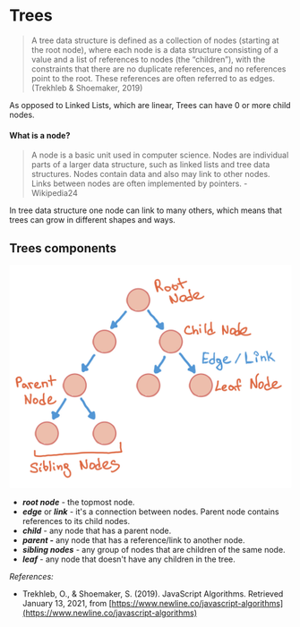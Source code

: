 # Trees

> A tree data structure is defined as a collection of nodes \(starting at the root node\), where each node is a data structure consisting of a value and a list of references to nodes \(the “children”\), with the constraints that there are no duplicate references, and no references point to the root. These references are often referred to as edges. \(Trekhleb & Shoemaker, 2019\)

As opposed to Linked Lists, which are linear, Trees can have 0 or more child nodes.

#### What is a node?

> A node is a basic unit used in computer science. Nodes are individual parts of a larger data structure, such as linked lists and tree data structures. Nodes contain data and also may link to other nodes. Links between nodes are often implemented by pointers. -Wikipedia24

In tree data structure one node can link to many others, which means that trees can grow in different shapes and ways. 

## Trees components

![](../../.gitbook/assets/img_0141.jpeg)

* _**root node**_ - the topmost node.
* _**edge**_ or _**link**_ - it's a connection between nodes. Parent node contains references to its child nodes.
* _**child**_ - any node that has a parent node.
* _**parent -**_ any node that has a reference/link to another node.
* _**sibling nodes**_ - any group of nodes that are children of the same node.
* _**leaf**_ - any node that doesn't have any children in the tree.



_References:_

* Trekhleb, O., & Shoemaker, S. \(2019\). JavaScript Algorithms. Retrieved January 13, 2021, from [https://www.newline.co/javascript-algorithms](https://www.newline.co/javascript-algorithms)

